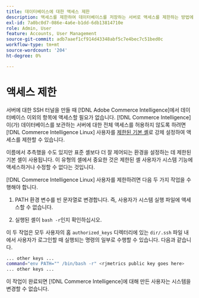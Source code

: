```yaml
---
title: 데이터베이스에 대한 액세스 제한
description: 액세스를 제한하여 데이터베이스를 저장하는 서버로 액세스를 제한하는 방법에 대해 알아봅니다.
exl-id: 7a0bc0d7-086e-4a6e-b1dd-6db13814710e
role: Admin, User
feature: Accounts, User Management
source-git-commit: adb7aaef1cf914d43348abf5c7e4bec7c51bed0c
workflow-type: tm+mt
source-wordcount: '204'
ht-degree: 0%

---
```


# 액세스 제한

서버에 대한 SSH 터널을 만들 때 [!DNL Adobe Commerce Intelligence]에서 데이터베이스 이외의 항목에 액세스할 필요가 없습니다. [!DNL Commerce Intelligence]이(가) 데이터베이스를 보관하는 서버에 대한 전체 액세스를 허용하지 않도록 하려면 [!DNL Commerce Intelligence Linux] 사용자를 [제한된 기본 셸](https://www.gnu.org/software/bash/manual/html_node/The-Restricted-Shell.html)로 강제 설정하여 액세스를 제한할 수 있습니다.

이름에서 추측했을 수도 있지만 표준 셸보다 더 잘 제어되는 환경을 설정하는 데 제한된 기본 셸이 사용됩니다. 이 유형의 셸에서 중요한 것은 제한된 셸 사용자가 시스템 기능에 액세스하거나 수정할 수 없다는 것입니다.

[!DNL Commerce Intelligence Linux] 사용자를 제한하려면 다음 두 가지 작업을 수행해야 합니다.

1. PATH 환경 변수를 빈 문자열로 변경합니다. 즉, 사용자가 시스템 실행 파일에 액세스할 수 없습니다.

1. 실행된 셸이 `bash -r`인지 확인하십시오.

이 두 작업은 모두 사용자의 홈 `authorized_keys` 디렉터리에 있는 `dir/.ssh` 파일 내에서 사용자가 로그인할 때 실행되는 명령의 일부로 수행할 수 있습니다. 다음과 같습니다.

```bash
... other keys ...
command="env PATH="" /bin/bash -r" <rjmetrics public key goes here>
... other keys ...
```

이 작업이 완료되면 [!DNL Commerce Intelligence]에 대해 만든 사용자는 시스템을 변경할 수 없습니다.
